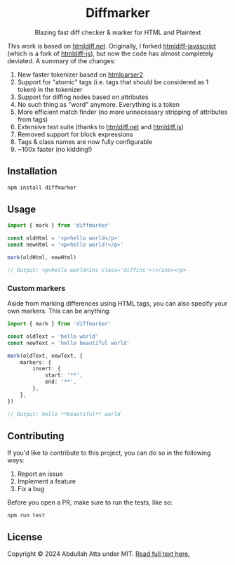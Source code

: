 <h1 align='center'>Diffmarker</h1>

<p align='center'>Blazing fast diff checker & marker for HTML and Plaintext</p>

This work is based on [htmldiff.net](https://github.com/Rohland/htmldiff.net). Originally, I forked [htmldiff-javascript](https://github.com/jibin2706/htmldiff-javascript) (which is a fork of [htmldiff-js](https://github.com/dfoverdx/htmldiff-js)), but now the code has almost completely deviated. A summary of the changes:

1. New faster tokenizer based on [htmlparser2](https://github.com/fb55/htmlparser2)
2. Support for "atomic" tags (i.e. tags that should be considered as 1 token) in the tokenizer
3. Support for diffing nodes based on attributes
4. No such thing as "word" anymore. Everything is a token
5. More efficient match finder (no more unnecessary stripping of attributes from tags)
6. Extensive test suite (thanks to [htmldiff.net](https://github.com/Rohland/htmldiff.net) and [htmldiff.js](https://github.com/idesis-gmbh/htmldiff.js))
7. Removed support for block expressions
8. Tags & class names are now fully configurable
9. ~100x faster (no kidding!)

## Installation

```bash
npm install diffmarker
```

## Usage

```ts
import { mark } from 'diffmarker'

const oldHtml = '<p>hello world</p>'
const newHtml = '<p>hello world!</p>'

mark(oldHtml, newHtml)

// Output: <p>hello world<ins class='diffins'>!</ins></p>
```

### Custom markers

Aside from marking differences using HTML tags, you can also specify your own markers. This can be anything:

```ts
import { mark } from 'diffmarker'

const oldText = 'hello world'
const newText = 'hello beautiful world'

mark(oldText, newText, {
	markers: {
		insert: {
			start: '**',
			end: '**',
		},
	},
})

// Output: hello **beautiful** world
```

## Contributing

If you'd like to contribute to this project, you can do so in the following ways:

1. Report an issue
2. Implement a feature
3. Fix a bug

Before you open a PR, make sure to run the tests, like so:

```
npm run test
```

## License

Copyright © 2024 Abdullah Atta under MIT. [Read full text here.](/LICENSE)

